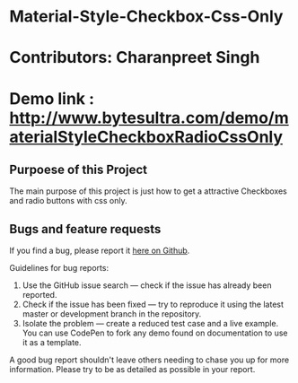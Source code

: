 # Material-Style-Checkbox-Css-Only   
# Contributors: Charanpreet Singh
# Demo link : http://www.bytesultra.com/demo/materialStyleCheckboxRadioCssOnly  

## Purpoese of this Project 
The main purpose of this project is just how to get a attractive Checkboxes and radio buttons with css only. 

## Bugs and feature requests

If you find a bug, please report it [here on Github](https://github.com/ultrabytes/material-style-checkbox-radio-css-only/issues).

Guidelines for bug reports:

1. Use the GitHub issue search — check if the issue has already been reported.
2. Check if the issue has been fixed — try to reproduce it using the latest master or development branch in the repository.
3. Isolate the problem — create a reduced test case and a live example. You can use CodePen to fork any demo found on documentation to use it as a template.

A good bug report shouldn't leave others needing to chase you up for more information.
Please try to be as detailed as possible in your report.
